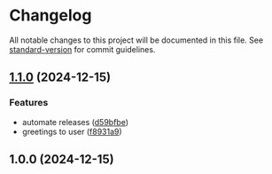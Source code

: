 # Changelog

All notable changes to this project will be documented in this file. See [standard-version](https://github.com/conventional-changelog/standard-version) for commit guidelines.

## [1.1.0](https://github.com/abhay-k47/CI-testing/compare/v1.0.0...v1.1.0) (2024-12-15)


### Features

* automate releases ([d59bfbe](https://github.com/abhay-k47/CI-testing/commit/d59bfbeb853f0e0cdaab6ed40438ec3a82abc097))
* greetings to user ([f8931a9](https://github.com/abhay-k47/CI-testing/commit/f8931a90a311fe74d2499e98c23edff851f0c400))

## 1.0.0 (2024-12-15)
